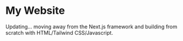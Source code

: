 # My Website

Updating... moving away from the Next.js framework and building from scratch with HTML/Tailwind CSS/Javascript.

